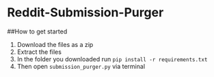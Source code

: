 # Reddit-Submission-Purger
##How to get started

1. Download the files as a zip
2. Extract the files
3. In the folder you downloaded run `pip install -r requirements.txt`
4. Then open `submission_purger.py` via terminal


